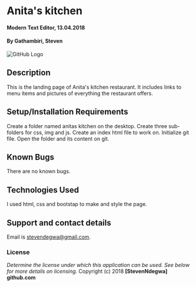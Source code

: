 # Anita's kitchen
#### Modern Text Editor, 13.04.2018
#### By **Gathambiri, Steven**
![GitHub Logo](images/5.jpg)

## Description
This is the landing page of Anita's kitchen restaurant. It includes links to menu items and pictures of everything the restaurant offers.
## Setup/Installation Requirements
Create a folder named anitas kitchen on the desktop.
Create three sub-folders for css, img and js.
Create an index html file to work on.
Initialize git file.
Open the folder and its content on git.
## Known Bugs
There are no known bugs.
## Technologies Used
I used html, css and bootstap to make and style the page.
## Support and contact details
Email is stevendegwa@gmail.com.
### License
*Determine the license under which this application can be used.  See below for more details on licensing.*
Copyright (c) 2018 **[StevenNdegwa] github.com**
